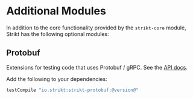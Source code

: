 ---
---

# Additional Modules

In addition to the core functionality provided by the `strikt-core` module, Strikt has the following optional modules:

## Protobuf

Extensions for testing code that uses Protobuf / gRPC.
See the [API docs](/api/strikt-protobuf/).

Add the following to your dependencies:

```groovy
testCompile "io.strikt:strikt-protobuf:@version@"
``` 
